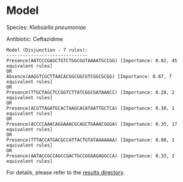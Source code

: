 
# Model

Species: *Klebsiella pneumoniae*

Antibiotic: Ceftazidime

```
Model (Disjunction - 7 rules):
------------------------------
Presence(AATCCCGAGCTGTCTGGCGGTAAAATGCCGG) [Importance: 0.82, 45 equivalent rules]
OR
Absence(AAGGTCGCTTAACACGGCGGCGTCGGCGCGG) [Importance: 0.67, 7 equivalent rules]
OR
Presence(TTGCTAGCTCCGGTCTTATCGGCGATAAACC) [Importance: 0.28, 2 equivalent rules]
OR
Presence(ACGTTAGATGCACTAAGCACATAATTGCTCA) [Importance: 0.30, 1 equivalent rules]
OR
Presence(ACCCCAAACAGGAAACGCAGCTGAAACGGGA) [Importance: 0.35, 17 equivalent rules]
OR
Presence(TTTACCATGACGCCATTACTGTATAAAAAAA) [Importance: 0.08, 1 equivalent rules]
OR
Presence(AATACCGCCAGCCGACTGCCGGGAGAGGCCA) [Importance: 0.33, 2 equivalent rules]

```

For details, please refer to the [results directory](../../../../../results/scm_b/klebsiella%20pneumoniae/ceftazidime/repeat_8/).

